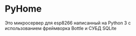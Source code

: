 # PyHome
Это микросервер для esp8266 написанный на Python 3 с использованием фреймворка Bottle и СУБД SQLite  
